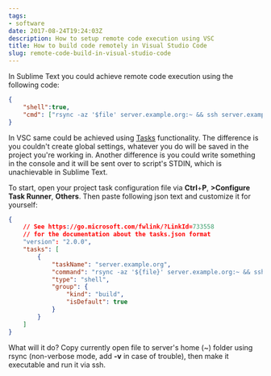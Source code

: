 ```yaml
---
tags:
- software
date: 2017-08-24T19:24:03Z
description: How to setup remote code execution using VSC
title: How to build code remotely in Visual Studio Code
slug: remote-code-build-in-visual-studio-code
---
```


In Sublime Text you could achieve remote code execution using the following code:

``` json
{
    "shell":true,
    "cmd": ["rsync -az '$file' server.example.org:~ && ssh server.example.org 'chmod +x ./$file_name; ./$file_name'"],
}
```

In VSC same could be achieved using [Tasks](https://code.visualstudio.com/docs/editor/tasks) functionality. The difference is you couldn't create global settings, whatever you do will be saved in the project you're working in. Another difference is you could write something in the console and it will be sent over to script's STDIN, which is unachievable in Sublime Text.

To start, open your project task configuration file via **Ctrl**+**P**, **>Configure Task Runner**, **Others**. Then paste following json text and customize it for yourself:

``` json
{
    // See https://go.microsoft.com/fwlink/?LinkId=733558
    // for the documentation about the tasks.json format
    "version": "2.0.0",
    "tasks": [
        {
            "taskName": "server.example.org",
            "command": "rsync -az '${file}' server.example.org:~ && ssh server.example.org 'chmod +x ./${fileBasename}; ./${fileBasename}'",
            "type": "shell",
            "group": {
                "kind": "build",
                "isDefault": true
            }
        }
    ]
}
```

What will it do? Copy currently open file to server's home (~) folder using rsync (non-verbose mode, add **-v** in case of trouble), then make it executable and run it via ssh.

<!--more-->
